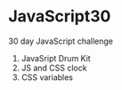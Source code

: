 # JavaScript30
30 day JavaScript challenge
 1. JavaSript Drum Kit
 2. JS and CSS clock
 3. CSS variables
